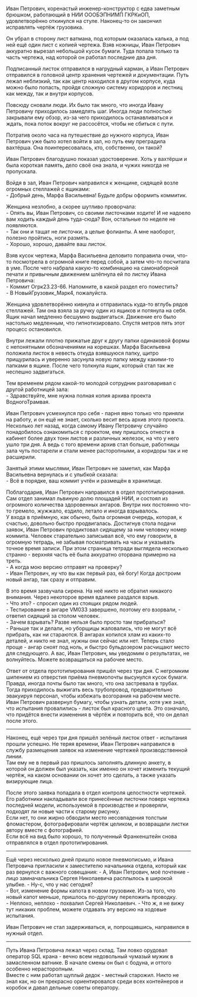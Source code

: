 Иван Петрович, коренастый инженер-конструктор с едва заметным брюшком, работающий в НИИ ОООБЭПНИМП ГКРКиОП, удовлетворённо откинулся на стуле. Наконец-то он закончил исправлять чертёж грузовика.

Он убрал в сторону лист ватмана, под которым оказалась калька, а под ней ещё один лист с копией чертежа. Взяв ножницы, Иван Петрович аккуратно вырезал небольшой кусок бумаги. Туда попала только та часть чертежа, над которой он работал последние два дня.

Подписанный листок отправился в нагрудный карман, а Иван Петрович отправился в головной центр хранения чертежей и документации. Путь лежал неблизкий, так как центр находился в другом корпусе, куда можно было попасть, пройдя сложную систему коридоров и лестниц как между, так и внутри корпусов.

Повсюду сновали люди. Их было так много, что иногда Ивану Петровичу приходилось замедлять шаг. Иногда люди полностью закрывали ему обзор, из-за чего приходилось останавливаться и ждать, пока поток вокруг не рассосётся, чтобы не сбиться с пути.

Потратив около часа на путешествие до нужного корпуса, Иван Петрович уже было хотел войти в зал, но путь ему преградила вахтёрша. Она поинтересовалась, кто, собственно, он такой?

Иван Петрович благодушно показал удостоверение. Хоть у вахтёрши и была короткая память, дело своё она знала, и чужих никогда не пропускала.

Войдя в зал, Иван Петрович направился к женщине, сидящей возле огромных стеллажей с ящиками:  
\- Добрый день, Марфа Васильевна! Будьте добры оформить коммитик.

Женщина незлобно, а скорее шутливо проворчала:  
\- Опять вы, Иван Петрович, со своими листочками ходите! И не надоело вам ходить каждый день туда-сюда?
Вон, остальные по неделе не появляются.  
\- Так они и тащат не листочки, а целые фолианты. А мне наоборот, полезно пройтись, ноги размять.  
\- Хорошо, хорошо, давайте ваш листок.
 
Взяв кусок чертежа, Марфа Васильевна деловито поправила очки, что-то посмотрела в огромной книге перед собой, а затем что-то посчитала в уме.
После чего набрала какую-то комбинацию на самонаборной печати и привычным движением шлёпнула ей по листку Ивана Петровича:  
\- Коммит Огрк23.23-66. Напомните, в какой раздел его поместить?  
\- В НовыйГрузовик_Марк4, пожалуйста.
 
 Женщина удовлетворённо кивнула и отправилась куда-то вглубь рядов стеллажей.
 Там она взяла за ручку один из ящиков и потянула на себя. Ящик начал медленно бесшумно выдвигаться.
 Движение его было настолько медленным, что гипнотизировало. Спустя метров пять этот процесс остановился.
 
 Внутри лежали плотно прижатые друг к другу папки одинаковой формы с непонятными обозначениями на корешках. Марфа Васильевна положила листок в невесть откуда взявшуюся папку, щитро прищурилась и уверенно засунула новую папку между какими-то папками в ящике. После чего толкнула ящик, который стал так же неспешно задвигаться.
 
 Тем временем рядом какой-то молодой сотрудник разговаривал с другой работницей зала:  
 \- Здравствуйте, мне нужна полная копия архива проекта ВодногоТрамвая.
 
Иван Петрович усмехнулся про себя - парня явно только что приняли на работу, и он ещё не знает, сколько весит весь архив этого проекта.  
Несколько лет назад, когда самому Ивану Петровичу случайно понадобилось ознакомиться с проектом, ему пришлось отнести в кабинет более двух тонн листов и различных железок, на что у него ушло три дня.
А ведь с того времени архив стал больше, работницы зала чуть постарели и стали менее расторопными, а коридоры так и не расширили.
 
Занятый этими мыслями, Иван Петрович не заметил, как Марфа Васильевна вернулась и с улыбкой сказала:  
\- Всё в порядке, ваш коммит учтён и размещён в хранилище.
 
 Поблагодарив, Иван Петрович направился в отдел прототипирования. Сам отдел занимал львиную долю площадей НИИ, и состоял из огромного количества здоровенных ангаров. Внутри них постоянно что-то гремело, жужжало, ездило, летало и иногда взрывалось.  
 У входа в приёмную, как обычно, была огромная очередь, которая, к счастью, довольно быстро продвигалась. Достигнув стола подачи заявок, Иван Петрович продиктовал сидящему за ним человеку номер коммита. Человек старательно записывал всё, что ему говорили, в огромную тетрадь, не забывая посматривать на часы и указывать точное время записи. При этом страница тетради выглядела несколько странно - верхняя часть её была аккуратно оторвана примерно на треть.  
 \- А когда мою версию отправят на проверку?  
 \- Иван Петрович, ну что вы как первый раз, ей богу! Когда достроим новый ангар, так сразу и отправим.
 
 В это время зазвучала сирена. На неё никто не обратил никакого внимания. Через некоторое время вдалеке раздался взрыв.  
 \- Что это? - спросил один из стоящих рядом людей.  
 \- Тестирование в ангаре VM033 завершено, поэтому его взорвали, - ответил сидящий за столом человек.  
 \- Зачем взрывать? Разве нельзя было просто там прибраться?  
 \- Раньше так и делали, но уборщицы жаловались, что не могут всё прибрать, как ни стараются. В ангарах копился хлам из каких-то деталей, и никто не знал, нужны они сейчас или нет. Теперь стало проще - ангар сноят под ноль, и быстро бульдозером расчищают место для следующего. А вас, Иван Петрович, мы уведомим о результатах, не волнуйтесь. Можете возвращаться на рабочее место.
 
Ответ от отдела прототипирования пришёл через три дня. С негромким шипением из отверстия приёма пневмопочты высунулся кусок бумаги.  
Правда, иногда почты было так много, что она застревала в трубах. Тогда приходилось выжигать весь трубопровод, предварительно эвакуируя персонал, чтобы избежать возгорания на рабочем месте.  
Иван Петрович развернул бумагу, чтобы узнать детали, хотя уже знал, что испытания провалились - листок был красного цвета.
Это означало, что придётся внести изменения в чёртёж и повторить всё, что он делал после этого.
 
 ***
 
 Наконец, ещё через три дня пришёл зелёный листок ответ - испытания прошли успешно. Не теряя времени, Иван Петрович направился в службу размещения заявок на изменение чертежей производственной линии.  
 Там ему не в первый раз пришлось заполнять длинную анкету, в которой он должен был указать, как именно он хочет изменить текущий чертёж, на каком основании он хочет это сделать, а также указать визирующие лица.
 
 После этого заявка попадала в отдел контроля целостности чертежей. Его работники накладывали все принесённые листочки поверх чертежа последней модели, используемой в производстве и проверяли, подходят ли новые части к старому рисунку.  
 Если нет, то они жирно обводили место несовпадения толстым фломастером, фотографировали чертёж целиком, и возвращали листки автору вместе с фотографией.  
 Если всё на вид было хорошо, то полученный Франкенштейн снова отправлялся в отдел прототипирования.
 
 ***
 
 Ещё через несколько дней пришло новое пневмописьмо, и Ивана Петровича пригласили к заместителю начальника отдела, который как раз вернулся с важного совещания:
  \- А, Иван Петрович, моё почтение - лицо замначальника Сергея Николаевича расплылось в широкой улыбке. - Ну-с, что у нас сегодня?  
 \- Вот, изменение формы капота в новом грузовике. Из-за того, что новый капот меньше, пришлось по-другому переложить проводку.  
 \- Неплохо, неплохо - похвалил Сергей Николаевич. - Что ж, я не вижу тут никаких проблем, можете отдавать эту версию на ходовые испытания.
 
 Иван Петрович не стал задерживаться, и, попрощавшись, направился в нужный отдел. 

***

Путь Ивана Петровича лежал через склад. Там ловко орудовал оператор SQL крана - вечно всем недовольный чумазый мужик в замасленном ватнике. В начале смены он был с бодуна, и оттого особенно нерасторопным.  
Вместе с ним работал щуплый дедок - местный старожил. Никто не знал как, но он прекрасно ориентировался среди всех контейнеров и коробок и давал дельные советы оператору.
